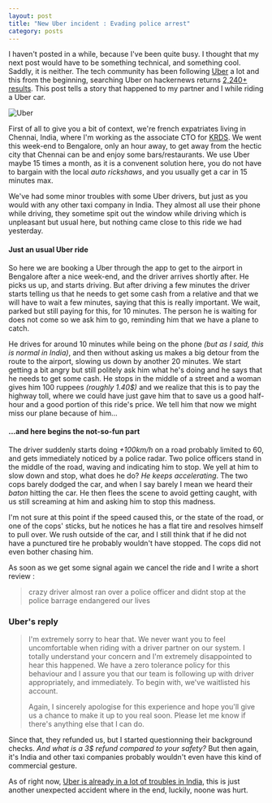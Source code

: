```yaml
---
layout: post
title: "New Uber incident : Evading police arrest"
category: posts
---
```


I haven't posted in a while, because I've been quite busy. I thought that my next post would have to be something technical, and something cool. Saddly, it is neither. The tech community has been following [Uber](https://www.uber.com) a lot and this from the beginning, searching Uber on hackernews returns [2,240+ results](https://hn.algolia.com/?q=uber#!/story/forever/0/uber). This post tells a story that happened to my partner and I while riding a Uber car.



![Uber](http://upload.wikimedia.org/wikipedia/commons/8/8d/Uber_logotype.svg)

First of all to give you a bit of context, we're french expatriates living in Chennai, India, where I'm working as the associate CTO for [KRDS](http://www.krds.com). We went this week-end to Bengalore, only an hour away, to get away from the hectic city that Chennai can be and enjoy some bars/restaurants. We use Uber maybe 15 times a month, as it is a convenent solution here, you do not have to bargain with the local *auto rickshaws*, and you usually get a car in 15 minutes max.

We've had some minor troubles with some Uber drivers, but just as you would with any other taxi company in India. They almost all use their phone while driving, they sometime spit out the window
while driving which is unpleasant but usual here, but nothing came close to this ride we had yesterday.

#### Just an usual Uber ride
So here we are booking a Uber through the app to get to the airport in Bengalore after a nice week-end, and the driver arrives shortly after. He picks us up, and starts driving. But after driving a few minutes the driver starts telling us that he needs to get some cash from a relative and that we will have to wait a few minutes, saying that this is really important. We wait, parked but still paying for this, for 10 minutes. The person he is waiting for does not come so we ask him to go, reminding him that we have a plane to catch.

He drives for around 10 minutes while being on the phone *(but as I said, this is normal in India)*, and then without asking us makes a big detour from the route to the airport, slowing us down by another 20 minutes. We start getting a bit angry but still politely ask him what he's doing and he says that he needs to get some cash. He stops in the middle of a street and a woman gives him 100 ruppees *(roughly 1.40$)* and we realize that this is to pay the highway toll, where we could have just gave him that to save us a good half-hour and a good portion of this ride's price. We tell him that now we might miss our plane because of him...

#### ...and here begins the not-so-fun part
The driver suddenly starts doing *+100km/h* on a road probably limited to 60, and gets immediately noticed by a police radar. Two police officers stand in the middle of the road, waving and indicating him to stop. We yell at him to slow down and stop, what does he do? _He keeps accelerating_. The two cops barely dodged the car, and when I say barely I mean we heard their *baton* hitting the car. He then flees the scene to avoid getting caught, with us still screaming at him and asking him to stop this madness.

I'm not sure at this point if the speed caused this, or the state of the road, or one of the cops' sticks, but he notices he has a flat tire and resolves himself to pull over. We rush outside of the car, and I still think that if he did not have a punctured tire he probably wouldn't have stopped. The cops did not even bother chasing him.

As soon as we get some signal again we cancel the ride and I write a short review :

> crazy driver almost ran over a police officer and didnt stop at the police barrage endangered our lives

### Uber's reply
>I'm extremely sorry to hear that. We never want you to feel uncomfortable when riding with a driver partner on our system. I totally understand your concern and I'm extremely disappointed to hear this happened. We have a zero tolerance policy for this behaviour and I assure you that our team is following up with driver appropriately, and immediately. To begin with, we've waitlisted his account.
>
>
>Again, I sincerely apologise for this experience and hope you'll give us a chance to make it up to you real soon. Please let me know if there's anything else that I can do.

Since that, they refunded us, but I started questionning their background checks. *And what is a 3$ refund compared to your safety?* But then again, it's India and other taxi companies probably wouldn't even have this kind of commercial gesture.

As of right now, [Uber is already in a lot of troubles in India](http://in.reuters.com/article/2014/12/10/india-rape-uber-driver-idINKBN0JO0CC20141210), this is just another unexpected accident where in the end, luckily, noone was hurt.
